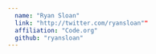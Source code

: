```yaml
---
  name: "Ryan Sloan"
  link: "http://twitter.com/ryansloan""
  affiliation: "Code.org"
  github: "ryansloan"
---
```

